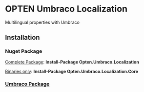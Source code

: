 # OPTEN Umbraco Localization

Multilingual properties with Umbraco

## Installation

### Nuget Package

[Complete Package](http://www.google.com): **Install-Package Opten.Umbraco.Localization**

[Binaries only](http://www.google.com): **Install-Package Opten.Umbraco.Localization.Core**

### [Umbraco Package](http://www.google.com)